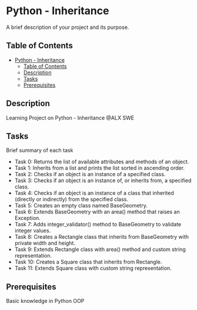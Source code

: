 # Python - Inheritance

A brief description of your project and its purpose.

## Table of Contents

- [Python - Inheritance](#python-inheritance)
  - [Table of Contents](#table-of-contents)
  - [Description](#description)
  - [Tasks](#tasks)
  - [Prerequisites](#prerequisites)

## Description

Learning Project on Python - Inheritance @ALX SWE

## Tasks

Brief summary of each task
- Task 0: Returns the list of available attributes and methods of an object.
- Task 1: Inherits from a list and prints the list sorted in ascending order.
- Task 2: Checks if an object is an instance of a specified class.
- Task 3: Checks if an object is an instance of, or inherits from, a specified class.
- Task 4: Checks if an object is an instance of a class that inherited (directly or indirectly) from the specified class.
- Task 5: Creates an empty class named BaseGeometry.
- Task 6: Extends BaseGeometry with an area() method that raises an Exception.
- Task 7: Adds integer_validator() method to BaseGeometry to validate integer values.
- Task 8: Creates a Rectangle class that inherits from BaseGeometry with private width and height.
- Task 9: Extends Rectangle class with area() method and custom string representation.
- Task 10: Creates a Square class that inherits from Rectangle.
- Task 11: Extends Square class with custom string representation.

## Prerequisites

Basic knowledge in Python OOP

